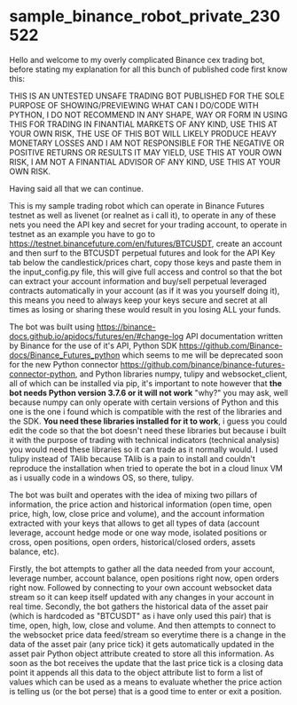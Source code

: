 # sample_binance_robot_private_230522

Hello and welcome to my overly complicated Binance cex trading bot, before stating my explanation for all this bunch of published code first know this:

THIS IS AN UNTESTED UNSAFE TRADING BOT PUBLISHED FOR THE SOLE PURPOSE OF SHOWING/PREVIEWING WHAT CAN I DO/CODE WITH PYTHON,
I DO NOT RECOMMEND IN ANY SHAPE, WAY OR FORM IN USING THIS FOR TRADING IN FINANTIAL MARKETS OF ANY KIND, USE THIS AT YOUR OWN RISK, 
THE USE OF THIS BOT WILL LIKELY PRODUCE HEAVY MONETARY LOSSES AND I AM NOT RESPONSIBLE FOR THE NEGATIVE OR POSITIVE RETURNS OR RESULTS IT MAY YIELD, USE THIS AT YOUR OWN RISK,
I AM NOT A FINANTIAL ADVISOR OF ANY KIND, USE THIS AT YOUR OWN RISK.

Having said all that we can continue.

This is my sample trading robot which can operate in Binance Futures testnet as well as livenet (or realnet as i call it), 
to operate in any of these nets you need the API key and secret for your trading account, to operate in testnet as an example you have to go to https://testnet.binancefuture.com/en/futures/BTCUSDT,
create an account and then surf to the BTCUSDT perpetual futures and look for the API Key tab below the candlestick/prices chart, copy those keys and paste them in the input_config.py file,
this will give full access and control so that the bot can extract your account information and buy/sell perpetual leveraged contracts automatically in your account (as if it was you yourself doing it),
this means you need to always keep your keys secure and secret at all times as losing or sharing these would result in you losing ALL your funds.

The bot was built using https://binance-docs.github.io/apidocs/futures/en/#change-log API documentation written by Binance for the use of it's API, 
Python SDK https://github.com/Binance-docs/Binance_Futures_python which seems to me will be deprecated soon for the new Python connector https://github.com/binance/binance-futures-connector-python,
and Python libraries numpy, tulipy and websocket_client, all of which can be installed via pip, it's important to note however that **the bot needs Python version 3.7.6 or it will not work** 
"why?" you may ask, well because numpy can only operate with certain versions of Python and this one is the one i found which is compatible with the rest of the libraries and the SDK.
**You need these libraries installed for it to work**, i guess you could edit the code so that the bot doesn't need these libraries but because i built it with the purpose of trading with technical indicators (technical analysis)
you would need these libraries so it can trade as it normally would. 
I used tulipy instead of TAlib because TAlib is a pain to install and couldn't reproduce the installation when tried to operate the bot in a cloud linux VM as i usually code in a windows OS, so there, tulipy.

The bot was built and operates with the idea of mixing two pillars of information, the price action and historical information (open time, open price, high, low, close price and volume), 
and the account information extracted with your keys that allows to get all types of data (account leverage, account hedge mode or one way mode, 
isolated positions or cross, open positions, open orders, historical/closed orders, assets balance, etc).

Firstly, the bot attempts to gather all the data needed from your account, leverage number, account balance, open positions right now, open orders right now. Followed by connecting to your own account websocket data stream so it can keep itself updated with any changes in your account in real time.
Secondly, the bot gathers the historical data of the asset pair (which is hardcoded as "BTCUSDT" as i have only used this pair) that is time, open, high, low, close and volume. And then attempts to connect to the websocket price data feed/stream so everytime there is a change in the data of the asset pair
(any price tick) it gets automatically updated in the asset pair Python object attribute created to store all this information.
As soon as the bot receives the update that the last price tick is a closing data point it appends all this data to the object attribute list to form a list of values which can be used as a means to evaluate whether the price action is telling us (or the bot perse) that is a good time to enter or exit a position.

